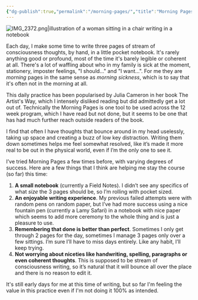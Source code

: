 ```yaml
---
{"dg-publish":true,"permalink":"/morning-pages/","title":"Morning Pages - daily stream of consciousness writing","noteIcon":"","created":"2023-11-13"}
---
```


![IMG_2372.png|illustration of a woman sitting in a chair writing in a notebook](/img/user/IMG_2372.png)

Each day, I make some time to write three pages of stream of consciousness thoughts, by hand, in a little pocket notebook. It's rarely anything good or profound, most of the time it's barely legible or coherent at all. There's a lot of waffling about who in my family is sick at the moment, stationery, imposter feelings, "I should..." and "I want...". For me they are *morning* pages in the same sense as *morning sickness*, which is to say that it's often not in the morning at all.

This daily practice has been popularised by Julia Cameron in her book The Artist's Way, which I intensely disliked reading but did admittedly get a lot out of. Technically the Morning Pages is one tool to be used across the 12 week program, which I have read but not done, but it seems to be one that has had much further reach outside readers of the book. 

I find that often I have thoughts that bounce around in my head uselessly, taking up space and creating a buzz of low key distraction. Writing them down sometimes helps me feel somewhat resolved, like it’s made it more real to be out in the physical world, even if I’m the only one to see it.

I’ve tried Morning Pages a few times before, with varying degrees of success. Here are a few things that I think are helping me stay the course (so far) this time:

1. **A small notebook** (currently a Field Notes). I didn’t see any specifics of what *size* the 3 pages should be, so I’m rolling with pocket sized.
2. **An enjoyable writing experience**. My previous failed attempts were with random pens on random paper, but I’ve had more success using a nice fountain pen (currently a Lamy Safari) in a notebook with nice paper which seems to add more ceremony to the whole thing and is just a pleasure to use.
3. **Remembering that done is better than perfect**. Sometimes I only get through 2 pages for the day, sometimes I manage 3 pages only over a few sittings. I’m sure I’ll have to miss days entirely. Like any habit, I’ll keep trying.
4. **Not worrying about niceties like handwriting, spelling, paragraphs or even coherent thoughts**. This is supposed to be stream of consciousness writing, so it’s natural that it will bounce all over the place and there is no reason to edit it.

It's still early days for me at this time of writing, but so far I'm feeling the value in this practice even if I'm not doing it 100% as intended. 